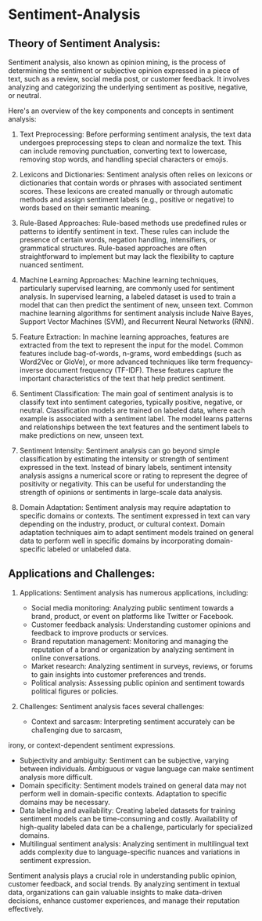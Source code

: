 # Sentiment-Analysis
Theory of Sentiment Analysis:
---------------------------

Sentiment analysis, also known as opinion mining, is the process of determining the sentiment or subjective opinion expressed in a piece of text, such as a review, social media post, or customer feedback. It involves analyzing and categorizing the underlying sentiment as positive, negative, or neutral.

Here's an overview of the key components and concepts in sentiment analysis:

1. Text Preprocessing: Before performing sentiment analysis, the text data undergoes preprocessing steps to clean and normalize the text. This can include removing punctuation, converting text to lowercase, removing stop words, and handling special characters or emojis.

2. Lexicons and Dictionaries: Sentiment analysis often relies on lexicons or dictionaries that contain words or phrases with associated sentiment scores. These lexicons are created manually or through automatic methods and assign sentiment labels (e.g., positive or negative) to words based on their semantic meaning.

3. Rule-Based Approaches: Rule-based methods use predefined rules or patterns to identify sentiment in text. These rules can include the presence of certain words, negation handling, intensifiers, or grammatical structures. Rule-based approaches are often straightforward to implement but may lack the flexibility to capture nuanced sentiment.

4. Machine Learning Approaches: Machine learning techniques, particularly supervised learning, are commonly used for sentiment analysis. In supervised learning, a labeled dataset is used to train a model that can then predict the sentiment of new, unseen text. Common machine learning algorithms for sentiment analysis include Naive Bayes, Support Vector Machines (SVM), and Recurrent Neural Networks (RNN).

5. Feature Extraction: In machine learning approaches, features are extracted from the text to represent the input for the model. Common features include bag-of-words, n-grams, word embeddings (such as Word2Vec or GloVe), or more advanced techniques like term frequency-inverse document frequency (TF-IDF). These features capture the important characteristics of the text that help predict sentiment.

6. Sentiment Classification: The main goal of sentiment analysis is to classify text into sentiment categories, typically positive, negative, or neutral. Classification models are trained on labeled data, where each example is associated with a sentiment label. The model learns patterns and relationships between the text features and the sentiment labels to make predictions on new, unseen text.

7. Sentiment Intensity: Sentiment analysis can go beyond simple classification by estimating the intensity or strength of sentiment expressed in the text. Instead of binary labels, sentiment intensity analysis assigns a numerical score or rating to represent the degree of positivity or negativity. This can be useful for understanding the strength of opinions or sentiments in large-scale data analysis.

8. Domain Adaptation: Sentiment analysis may require adaptation to specific domains or contexts. The sentiment expressed in text can vary depending on the industry, product, or cultural context. Domain adaptation techniques aim to adapt sentiment models trained on general data to perform well in specific domains by incorporating domain-specific labeled or unlabeled data.

Applications and Challenges:
----------------------------

1. Applications: Sentiment analysis has numerous applications, including:

   - Social media monitoring: Analyzing public sentiment towards a brand, product, or event on platforms like Twitter or Facebook.
   - Customer feedback analysis: Understanding customer opinions and feedback to improve products or services.
   - Brand reputation management: Monitoring and managing the reputation of a brand or organization by analyzing sentiment in online conversations.
   - Market research: Analyzing sentiment in surveys, reviews, or forums to gain insights into customer preferences and trends.
   - Political analysis: Assessing public opinion and sentiment towards political figures or policies.

2. Challenges: Sentiment analysis faces several challenges:

   - Context and sarcasm: Interpreting sentiment accurately can be challenging due to sarcasm,

 irony, or context-dependent sentiment expressions.
   - Subjectivity and ambiguity: Sentiment can be subjective, varying between individuals. Ambiguous or vague language can make sentiment analysis more difficult.
   - Domain specificity: Sentiment models trained on general data may not perform well in domain-specific contexts. Adaptation to specific domains may be necessary.
   - Data labeling and availability: Creating labeled datasets for training sentiment models can be time-consuming and costly. Availability of high-quality labeled data can be a challenge, particularly for specialized domains.
   - Multilingual sentiment analysis: Analyzing sentiment in multilingual text adds complexity due to language-specific nuances and variations in sentiment expression.

Sentiment analysis plays a crucial role in understanding public opinion, customer feedback, and social trends. By analyzing sentiment in textual data, organizations can gain valuable insights to make data-driven decisions, enhance customer experiences, and manage their reputation effectively.
